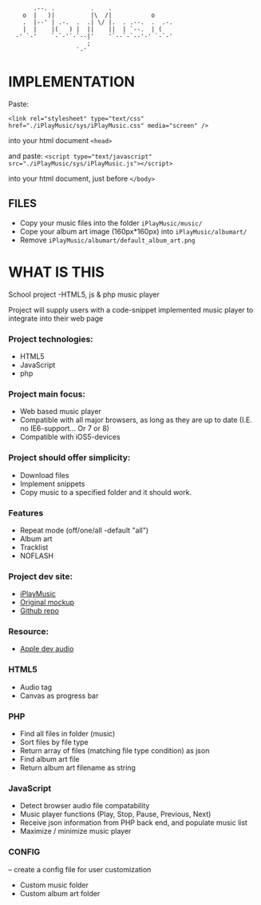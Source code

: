 	       .--. .          .    .
	    o  |   )|          |\  /|           o
	    .  |--' | .-.  .  .| \/ |.  . .--.  .  .-.
	    |  |    |(   ) |  ||    ||  | `--.  | (
	  -' `-'    `-`-'`-`--|'    '`--`-`--'-' `-`-'
	                      ;
	                   `-'

IMPLEMENTATION
==============
Paste:

	<link rel="stylesheet" type="text/css" href="./iPlayMusic/sys/iPlayMusic.css" media="screen" />

into your html document `<head>`

and paste:
	`<script type="text/javascript" src="./iPlayMusic/sys/iPlayMusic.js"></script>`

into your html document, just before `</body>`

FILES
-----
* Copy your music files into the folder `iPlayMusic/music/`
* Cope your album art image (160px*160px) into `iPlayMusic/albumart/`
* Remove `iPlayMusic/albumart/default_album_art.png`


WHAT IS THIS
============
School project -HTML5, js & php music player

Project will supply users with a code-snippet implemented music player to integrate into their web page


### Project technologies:

* HTML5
* JavaScript
* php


### Project main focus:

* Web based music player
* Compatible with all major browsers, as long as they are up to date (I.E. no IE6-support... Or 7 or 8)
* Compatible with iOS5-devices


### Project should offer simplicity:

* Download files
* Implement snippets
* Copy music to a specified folder and it should work.


### Features

* Repeat mode (off/one/all -default "all")
* Album art
* Tracklist
* NOFLASH


### Project dev site:

* [iPlayMusic](http://iplaymusic.jnao.me)
* [Original mockup](http://iplaymusic.jnao.me/mockup.php)
* [Github repo](github.com/jnaO/iPlayMusic)


### Resource:

* [Apple dev audio](http://goo.gl/2kJoE)


### HTML5

* Audio tag
* Canvas as progress bar


### PHP

* Find all files in folder (music)
* Sort files by file type
* Return array of files (matching file type condition) as json
* Find album art file
* Return album art filename as string


### JavaScript

* Detect browser audio file compatability
* Music player functions (Play, Stop, Pause, Previous, Next)
* Receive json information from PHP back end, and populate music list
* Maximize / minimize music player


### CONFIG
– create a config file for user customization

* Custom music folder
* Custom album art folder
